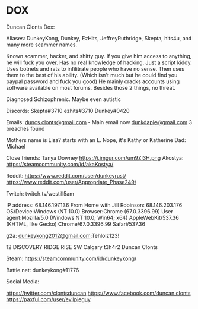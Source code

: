 # DOX

Duncan Clonts Dox:

Aliases:
DunkeyKong,
Dunkey,
EzHits,
JeffreyRuthridge,
Skepta,
hits4u,
and many more scammer names.
 
Known scammer, hacker, and shitty guy. If you give him access to anything, he will fuck you over. Has no real knowledge of hacking. Just a script kiddy. Uses botnets and rats to infilitrate people who have no sense. Then uses them to the best of his ability. (Which isn't much but he could find you paypal password and fuck you good) He mainly cracks accounts using software available on most forums. Besides those 2 things, no threat.

Diagnosed Schizophrenic. Maybe even autistic

Discords:
Skepta#3710
ezhits#3710
Dunkey#0420
 
Emails:
duncs.clonts@gmail.com - Main email now
dunkdapie@gmail.com
3 breaches found
 
Mothers name is Lisa? starts with an L. Nope, it's Kathy or Katherine
Dad: Michael
 
Close friends:
Tanya Downey  https://i.imgur.com/um9ZI3H.png
Akostya: https://steamcommunity.com/id/akaKostya/
 
Reddit:
https://www.reddit.com/user/dunkeyrust/
https://www.reddit.com/user/Appropriate_Phase249/
 
Twitch: 
twitch.tv/westill5am
 
IP address: 68.146.197.136
From Home with Jill Robinson: 68.146.203.176
OS/Device:Windows (NT 10.0)
Browser:Chrome (67.0.3396.99)
User agent:Mozilla/5.0 (Windows NT 10.0; Win64; x64) AppleWebKit/537.36 (KHTML, like Gecko) Chrome/67.0.3396.99 Safari/537.36
 
g2a: dunkeykong2012@gmail.com:Tehlolz123!
 
12 DISCOVERY RIDGE RISE SW Calgary t3h4r2 Duncan Clonts

Steam:
https://steamcommunity.com/id/dunkeykong/

Battle.net:
dunkeykong#11776

Social Media:
 
https://twitter.com/clontsduncan
https://www.facebook.com/duncan.clonts
https://paxful.com/user/evilpieguy
